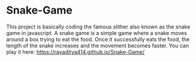 # Snake-Game
This project is basically coding the famous slither also known as the snake game in javascript. A snake game is a simple game where a snake moves around a box trying to eat the food. Once it successfully eats the food, the length of the snake increases and the movement becomes faster.
You can play it here: https://rayaditya414.github.io/Snake-Game/


